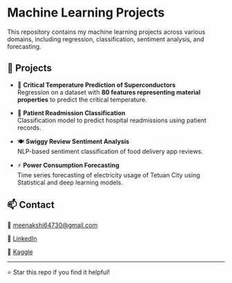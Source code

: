 # Machine Learning Projects

This repository contains my machine learning projects across various domains, including regression, classification, sentiment analysis, and forecasting.

## 🚀 Projects

- 🔬 **Critical Temperature Prediction of Superconductors**  
  Regression on a dataset with **80 features representing material properties** to predict the critical temperature.

- 🏥 **Patient Readmission Classification**  
  Classification model to predict hospital readmissions using patient records.

- 🍽️ **Swiggy Review Sentiment Analysis**  
  NLP-based sentiment classification of food delivery app reviews.

- ⚡ **Power Consumption Forecasting**  
  Time series forecasting of electricity usage of Tetuan City using Statistical and deep learning models.


## 📫 Contact

📧 meenakshi64730@gmail.com
  
🔗 [LinkedIn](https://www.linkedin.com/in/meenakshi-iyer-a93041325/)


🔗 [Kaggle](https://www.linkedin.com/in/meenakshi-iyer-a93041325/)


---

⭐ Star this repo if you find it helpful!

